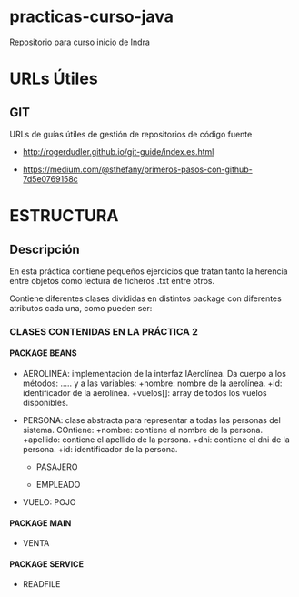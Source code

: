 # practicas-curso-java
Repositorio para curso inicio de Indra

# URLs Útiles

## GIT

URLs de guías útiles de gestión de repositorios de código fuente

* http://rogerdudler.github.io/git-guide/index.es.html

* https://medium.com/@sthefany/primeros-pasos-con-github-7d5e0769158c

# ESTRUCTURA 

## Descripción

En esta práctica contiene pequeños ejercicios que tratan tanto la herencia entre objetos como lectura de ficheros .txt entre otros.

Contiene diferentes clases divididas en distintos package con diferentes atributos cada una, como pueden ser:

### CLASES CONTENIDAS EN LA PRÁCTICA 2

#### PACKAGE BEANS

* AEROLINEA: implementación de la interfaz IAerolínea. Da cuerpo a los métodos: ..... y a las variables:
   +nombre: nombre de la aerolínea.
   +id: identificador de la aerolínea.
   +vuelos[]: array de todos los vuelos disponibles.

* PERSONA:  clase abstracta para representar a todas las personas del sistema. COntiene:
   +nombre: contiene el nombre de la persona.
   +apellido: contiene el apellido de la persona.
   +dni: contiene el dni de la persona.
   +id: identificador de la persona.

    * PASAJERO
    
    * EMPLEADO

* VUELO: POJO 

#### PACKAGE MAIN

* VENTA

#### PACKAGE SERVICE

* READFILE

